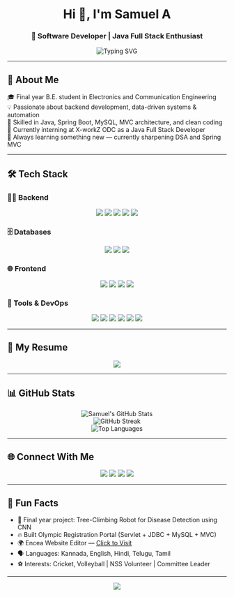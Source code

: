 <h1 align="center">Hi 👋, I'm Samuel A</h1>
<h3 align="center">🚀 Software Developer | Java Full Stack Enthusiast</h3>

<div align="center">
  <img src="https://readme-typing-svg.demolab.com?font=Fira+Code&pause=1000&color=22D3EE&center=true&vCenter=true&width=450&lines=Java+Fullstack+Developer;Spring+Boot+Expert;Database+Specialist;Clean+Coder;IoT+Innovator" alt="Typing SVG" />
</div>

---

## 💫 About Me

🎓 Final year B.E. student in Electronics and Communication Engineering  
💡 Passionate about backend development, data-driven systems & automation  
🧠 Skilled in Java, Spring Boot, MySQL, MVC architecture, and clean coding  
💼 Currently interning at X-workZ ODC as a Java Full Stack Developer  
🌱 Always learning something new — currently sharpening DSA and Spring MVC  

---

## 🛠️ Tech Stack

### 👨‍💻 Backend
<div align="center">
  <img src="https://img.shields.io/badge/Java-ED8B00?style=for-the-badge&logo=openjdk&logoColor=white"/>
  <img src="https://img.shields.io/badge/Spring-6DB33F?style=for-the-badge&logo=spring&logoColor=white"/>
  <img src="https://img.shields.io/badge/SpringBoot-F2F4F9?style=for-the-badge&logo=spring-boot"/>
  <img src="https://img.shields.io/badge/Hibernate-59666C?style=for-the-badge&logo=hibernate&logoColor=white"/>
  <img src="https://img.shields.io/badge/JPA-FF5722?style=for-the-badge&logoColor=white"/>
</div>

### 🗄️ Databases
<div align="center">
  <img src="https://img.shields.io/badge/MySQL-005C84?style=for-the-badge&logo=mysql&logoColor=white"/>
  <img src="https://img.shields.io/badge/PostgreSQL-316192?style=for-the-badge&logo=postgresql&logoColor=white"/>
  <img src="https://img.shields.io/badge/Oracle-F80000?style=for-the-badge&logo=oracle&logoColor=white"/>
</div>

### 🌐 Frontend
<div align="center">
  <img src="https://img.shields.io/badge/HTML5-E34F26?style=for-the-badge&logo=html5&logoColor=white"/>
  <img src="https://img.shields.io/badge/CSS3-1572B6?style=for-the-badge&logo=css3&logoColor=white"/>
  <img src="https://img.shields.io/badge/JavaScript-F7DF1E?style=for-the-badge&logo=javascript&logoColor=black"/>
  <img src="https://img.shields.io/badge/Bootstrap-563D7C?style=for-the-badge&logo=bootstrap&logoColor=white"/>
</div>

### 🔧 Tools & DevOps
<div align="center">
  <img src="https://img.shields.io/badge/Git-E44C30?style=for-the-badge&logo=git&logoColor=white"/>
  <img src="https://img.shields.io/badge/GitHub-181717?style=for-the-badge&logo=github&logoColor=white"/>
  <img src="https://img.shields.io/badge/Maven-C71A36?style=for-the-badge&logo=apachemaven&logoColor=white"/>
  <img src="https://img.shields.io/badge/Tomcat-F8DC75?style=for-the-badge&logo=apachetomcat&logoColor=black"/>
  <img src="https://img.shields.io/badge/Arduino-00979D?style=for-the-badge&logo=arduino&logoColor=white"/>
  <img src="https://img.shields.io/badge/Docker-2496ED?style=for-the-badge&logo=docker&logoColor=white"/>
</div>

---

## 📄 My Resume

<div align="center">
  <a href="https://github.com/samuel150a/your-repo-name/blob/main/Toronto-Samuel%20A_ResumeWk-com.pdf?raw=true" target="_blank">
    <img src="https://img.shields.io/badge/View%20Resume-PDF-38BDF8?style=for-the-badge&logo=adobeacrobatreader&logoColor=white"/>
  </a>
</div>

---

## 📊 GitHub Stats

<p align="center">
  <img src="https://github-readme-stats.vercel.app/api?username=samuel150a&show_icons=true&theme=tokyonight" alt="Samuel's GitHub Stats"/>
  <br/>
  <img src="https://github-readme-streak-stats.herokuapp.com/?user=samuel150a&theme=tokyonight" alt="GitHub Streak"/>
  <br/>
  <img src="https://github-readme-stats.vercel.app/api/top-langs/?username=samuel150a&layout=compact&theme=tokyonight" alt="Top Languages"/>
</p>

---

## 🌐 Connect With Me

<p align="center">
  <a href="mailto:samuelofficial184@gmail.com"><img src="https://img.shields.io/badge/Gmail-D14836?style=for-the-badge&logo=gmail&logoColor=white"/></a>
  <a href="https://linkedin.com/in/samuel-a-978182285"><img src="https://img.shields.io/badge/LinkedIn-0A66C2?style=for-the-badge&logo=linkedin&logoColor=white"/></a>
  <a href="https://github.com/samuel150a"><img src="https://img.shields.io/badge/GitHub-181717?style=for-the-badge&logo=github&logoColor=white"/></a>
  <a href="https://leetcode.com/u/Samuel771/"><img src="https://img.shields.io/badge/LeetCode-FFA116?style=for-the-badge&logo=leetcode&logoColor=black"/></a>
</p>

---

## 🧠 Fun Facts

- 🧪 Final year project: Tree-Climbing Robot for Disease Detection using CNN  
- 🔥 Built Olympic Registration Portal (Servlet + JDBC + MySQL + MVC)  
- 🌍 Encea Website Editor — [Click to Visit](https://kvgcommitteeb.org/kvgce/ec/encea/stuent_corner/)  
- 🗣️ Languages: Kannada, English, Hindi, Telugu, Tamil  
- ⚽ Interests: Cricket, Volleyball | NSS Volunteer | Committee Leader  

---

<p align="center">
  <img src="https://visitcount.itsvg.in/api?id=samuel150a&label=Profile%20Views&color=38BDF8&icon=5&pretty=true" />
</p>

<!-- Created with 💙 by Samuel A using ChatGPT + GPRM -->
